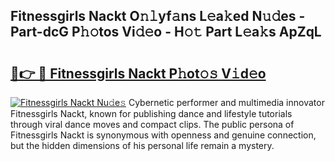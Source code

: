 ## Fitnessgirls Nackt O𝚗𝚕yf𝚊ns L𝚎a𝚔ed N𝚞𝚍es - Part-dcG P𝚑𝚘tos Vi𝚍𝚎o - H𝚘𝚝 Part L𝚎a𝚔s ApZqL

# <h2><a href="http://kf1w33s.oniu.top/?m=Fitnessgirls+Nackt">🔗👉 🔴 Fitnessgirls Nackt P𝚑ot𝚘𝚜 V𝚒d𝚎o</a></h2>

[![Fitnessgirls Nackt Nu𝚍e𝚜](https://i.imgur.com/0qMVB7G.gif)](http://kf1w33s.oniu.top/?m=Fitnessgirls+Nackt)
Cybernetic performer and multimedia innovator Fitnessgirls Nackt, known for publishing dance and lifestyle tutorials through viral dance moves and compact clips. The public persona of Fitnessgirls Nackt is synonymous with openness and genuine connection, but the hidden dimensions of his personal life remain a mystery.  
